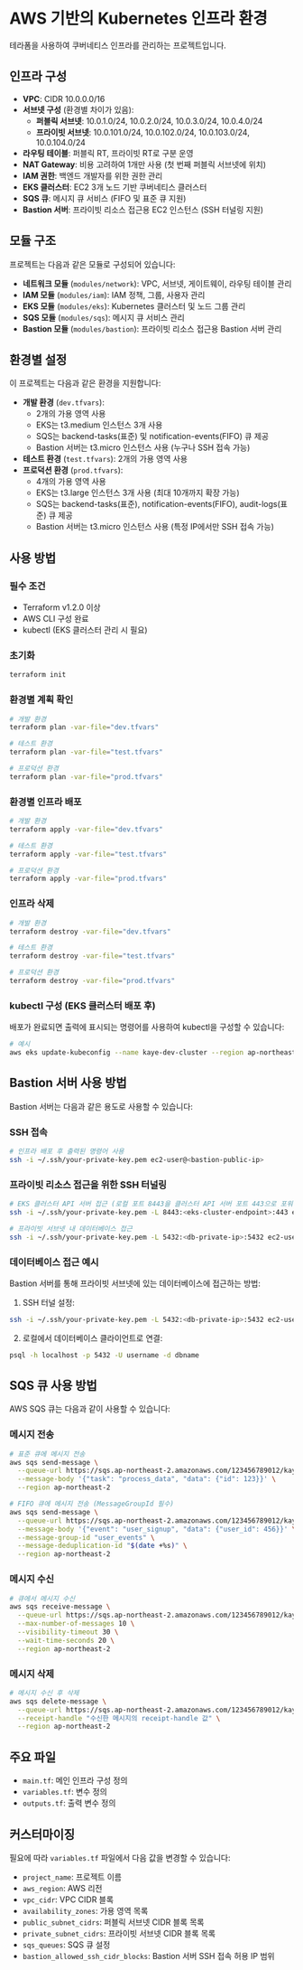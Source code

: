 # AWS 기반의 Kubernetes 인프라 환경

테라폼을 사용하여 쿠버네티스 인프라를 관리하는 프로젝트입니다.

## 인프라 구성

- **VPC**: CIDR 10.0.0.0/16
- **서브넷 구성** (환경별 차이가 있음):
  - **퍼블릭 서브넷**: 10.0.1.0/24, 10.0.2.0/24, 10.0.3.0/24, 10.0.4.0/24
  - **프라이빗 서브넷**: 10.0.101.0/24, 10.0.102.0/24, 10.0.103.0/24, 10.0.104.0/24
- **라우팅 테이블**: 퍼블릭 RT, 프라이빗 RT로 구분 운영
- **NAT Gateway**: 비용 고려하여 1개만 사용 (첫 번째 퍼블릭 서브넷에 위치)
- **IAM 권한**: 백엔드 개발자를 위한 권한 관리
- **EKS 클러스터**: EC2 3개 노드 기반 쿠버네티스 클러스터
- **SQS 큐**: 메시지 큐 서비스 (FIFO 및 표준 큐 지원)
- **Bastion 서버**: 프라이빗 리소스 접근용 EC2 인스턴스 (SSH 터널링 지원)

## 모듈 구조

프로젝트는 다음과 같은 모듈로 구성되어 있습니다:

- **네트워크 모듈** (`modules/network`): VPC, 서브넷, 게이트웨이, 라우팅 테이블 관리
- **IAM 모듈** (`modules/iam`): IAM 정책, 그룹, 사용자 관리
- **EKS 모듈** (`modules/eks`): Kubernetes 클러스터 및 노드 그룹 관리
- **SQS 모듈** (`modules/sqs`): 메시지 큐 서비스 관리
- **Bastion 모듈** (`modules/bastion`): 프라이빗 리소스 접근용 Bastion 서버 관리

## 환경별 설정

이 프로젝트는 다음과 같은 환경을 지원합니다:

- **개발 환경** (`dev.tfvars`): 
  - 2개의 가용 영역 사용
  - EKS는 t3.medium 인스턴스 3개 사용
  - SQS는 backend-tasks(표준) 및 notification-events(FIFO) 큐 제공
  - Bastion 서버는 t3.micro 인스턴스 사용 (누구나 SSH 접속 가능)
- **테스트 환경** (`test.tfvars`): 2개의 가용 영역 사용
- **프로덕션 환경** (`prod.tfvars`): 
  - 4개의 가용 영역 사용 
  - EKS는 t3.large 인스턴스 3개 사용 (최대 10개까지 확장 가능)
  - SQS는 backend-tasks(표준), notification-events(FIFO), audit-logs(표준) 큐 제공
  - Bastion 서버는 t3.micro 인스턴스 사용 (특정 IP에서만 SSH 접속 가능)

## 사용 방법

### 필수 조건

- Terraform v1.2.0 이상
- AWS CLI 구성 완료
- kubectl (EKS 클러스터 관리 시 필요)

### 초기화

```bash
terraform init
```

### 환경별 계획 확인

```bash
# 개발 환경
terraform plan -var-file="dev.tfvars"

# 테스트 환경
terraform plan -var-file="test.tfvars"

# 프로덕션 환경
terraform plan -var-file="prod.tfvars"
```

### 환경별 인프라 배포

```bash
# 개발 환경
terraform apply -var-file="dev.tfvars"

# 테스트 환경
terraform apply -var-file="test.tfvars"

# 프로덕션 환경
terraform apply -var-file="prod.tfvars"
```

### 인프라 삭제

```bash
# 개발 환경
terraform destroy -var-file="dev.tfvars"

# 테스트 환경
terraform destroy -var-file="test.tfvars"

# 프로덕션 환경
terraform destroy -var-file="prod.tfvars"
```

### kubectl 구성 (EKS 클러스터 배포 후)

배포가 완료되면 출력에 표시되는 명령어를 사용하여 kubectl을 구성할 수 있습니다:

```bash
# 예시
aws eks update-kubeconfig --name kaye-dev-cluster --region ap-northeast-2
```

## Bastion 서버 사용 방법

Bastion 서버는 다음과 같은 용도로 사용할 수 있습니다:

### SSH 접속

```bash
# 인프라 배포 후 출력된 명령어 사용
ssh -i ~/.ssh/your-private-key.pem ec2-user@<bastion-public-ip>
```

### 프라이빗 리소스 접근을 위한 SSH 터널링

```bash
# EKS 클러스터 API 서버 접근 (로컬 포트 8443을 클러스터 API 서버 포트 443으로 포워딩)
ssh -i ~/.ssh/your-private-key.pem -L 8443:<eks-cluster-endpoint>:443 ec2-user@<bastion-public-ip>

# 프라이빗 서브넷 내 데이터베이스 접근
ssh -i ~/.ssh/your-private-key.pem -L 5432:<db-private-ip>:5432 ec2-user@<bastion-public-ip>
```

### 데이터베이스 접근 예시

Bastion 서버를 통해 프라이빗 서브넷에 있는 데이터베이스에 접근하는 방법:

1. SSH 터널 설정:
```bash
ssh -i ~/.ssh/your-private-key.pem -L 5432:<db-private-ip>:5432 ec2-user@<bastion-public-ip>
```

2. 로컬에서 데이터베이스 클라이언트로 연결:
```bash
psql -h localhost -p 5432 -U username -d dbname
```

## SQS 큐 사용 방법

AWS SQS 큐는 다음과 같이 사용할 수 있습니다:

### 메시지 전송

```bash
# 표준 큐에 메시지 전송
aws sqs send-message \
  --queue-url https://sqs.ap-northeast-2.amazonaws.com/123456789012/kaye-dev-backend-tasks \
  --message-body '{"task": "process_data", "data": {"id": 123}}' \
  --region ap-northeast-2

# FIFO 큐에 메시지 전송 (MessageGroupId 필수)
aws sqs send-message \
  --queue-url https://sqs.ap-northeast-2.amazonaws.com/123456789012/kaye-dev-notification-events.fifo \
  --message-body '{"event": "user_signup", "data": {"user_id": 456}}' \
  --message-group-id "user_events" \
  --message-deduplication-id "$(date +%s)" \
  --region ap-northeast-2
```

### 메시지 수신

```bash
# 큐에서 메시지 수신
aws sqs receive-message \
  --queue-url https://sqs.ap-northeast-2.amazonaws.com/123456789012/kaye-dev-backend-tasks \
  --max-number-of-messages 10 \
  --visibility-timeout 30 \
  --wait-time-seconds 20 \
  --region ap-northeast-2
```

### 메시지 삭제

```bash
# 메시지 수신 후 삭제
aws sqs delete-message \
  --queue-url https://sqs.ap-northeast-2.amazonaws.com/123456789012/kaye-dev-backend-tasks \
  --receipt-handle "수신한 메시지의 receipt-handle 값" \
  --region ap-northeast-2
```

## 주요 파일

- `main.tf`: 메인 인프라 구성 정의
- `variables.tf`: 변수 정의
- `outputs.tf`: 출력 변수 정의

## 커스터마이징

필요에 따라 `variables.tf` 파일에서 다음 값을 변경할 수 있습니다:

- `project_name`: 프로젝트 이름
- `aws_region`: AWS 리전
- `vpc_cidr`: VPC CIDR 블록
- `availability_zones`: 가용 영역 목록
- `public_subnet_cidrs`: 퍼블릭 서브넷 CIDR 블록 목록
- `private_subnet_cidrs`: 프라이빗 서브넷 CIDR 블록 목록
- `sqs_queues`: SQS 큐 설정
- `bastion_allowed_ssh_cidr_blocks`: Bastion 서버 SSH 접속 허용 IP 범위

